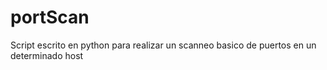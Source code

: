 # portScan
Script escrito en python para realizar un scanneo basico de puertos en un determinado host
